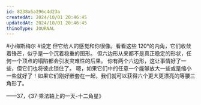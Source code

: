 ```yaml
---
id: 8238a5a296c4d23a
createdAt: 2024/10/01 20:46:45
updatedAt: 2024/10/01 20:46:45
thinoType: JOURNAL
---
```

#小梅斯梅尔 #设定 但它给人的感觉和你很像。看看这些 120°的内角，它们收敛着锋芒，似乎是一个沉着稳重的图形。
但六边形从来都不是真正稳定的形状，任何一个顶点的塌陷都会引发灾难性的后果。
你有两个六边形，这让事情好了一些，但它们也将彼此锁住了。
嗯，如果它们中的任意一个能够放大一些或是缩小一些就好了！如果它们刚好嵌套在一起，我们就可以获得六个更大更漂亮的等腰三角形了。

——37，《37·乘法轴上的一天-十二角星》